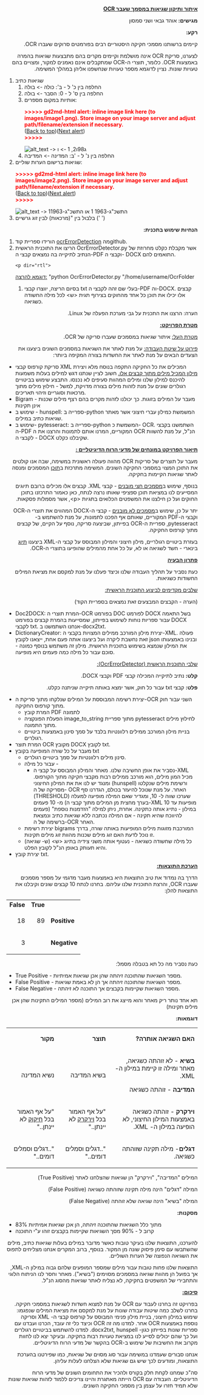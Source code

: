 <p>
<p dir="rtl">
<strong><span style="text-decoration:underline;">איתור ותיקון שגיאות במסמך שעבר OCR</span></strong></p>

</p>
<p>
<p dir="rtl">
<strong>מגישים:</strong> אוהד גבאי ושני סמסון</p>

</p>
<p>
<p dir="rtl">
<strong>רקע:</strong></p>

</p>
<p>
<p dir="rtl">
קיימים ברשותנו מסמכי חקיקה היסטוריים רבים בפורמטים סרוקים שעברו OCR.</p>

</p>
<p>
<p dir="rtl">
לצערנו, סריקת OCR אינה מושלמת וקיימים מקרים בהם מתבצעות שגיאות בהמרה באמצעות OCR. כלומר, תוצרי ה-OCR שמתקבלים אינם נאמנים למקור, ומצויים בהם טעויות שונות. נציין לדוגמא מספר טעויות שנחשפנו אליהן במהלך המשימה.</p>

</p>
<ol>

<li>שגיאות כתיב 
<ol>
 
<li>החלפה בין כ' ל - ב': כולה -> בולה
 
<li>החלפה בין ס' ל - 0: הסבר -> בולה
 
<li>אותיות במקום מספרים: 

<p id="gdcalert1" ><span style="color: red; font-weight: bold">>>>>>  gd2md-html alert: inline image link here (to images/image1.png). Store image on your image server and adjust path/filename/extension if necessary. </span><br>(<a href="#">Back to top</a>)(<a href="#gdcalert2">Next alert</a>)<br><span style="color: red; font-weight: bold">>>>>> </span></p>


<img src="images/image1.png" width="" alt="alt_text" title="image_tooltip">
 -> ג98ו2, 1 -> ו
 
<li>החלפה בין נ' ל - 'ב: המדינה -> המדיבה
</li> 
</ol>

<li>שגיאות ברישום הערות שוליים: 

<p id="gdcalert2" ><span style="color: red; font-weight: bold">>>>>>  gd2md-html alert: inline image link here (to images/image2.png). Store image on your image server and adjust path/filename/extension if necessary. </span><br>(<a href="#">Back to top</a>)(<a href="#gdcalert3">Next alert</a>)<br><span style="color: red; font-weight: bold">>>>>> </span></p>


<img src="images/image2.png" width="" alt="alt_text" title="image_tooltip">
 -> התשכ"ג-1963 1 או התשכ"ג-11963 

<li>בלבול בין "(מרכאות) לבין זוג גרשיים (' ')
</li>
</ol>
<p>
<p dir="rtl">
<strong>הנחיות שימוש בתכנית:</strong></p>

</p>
<ol>

<li>הורידו ספריית קוד <a href="https://github.com/Ohad1/OcrErrorDetection">ocrErrorDetection</a> מהgithub.

<li>הריצו את התוכנית הראשית OcrErrorDetector.py אשר מקבלת כקלט מחרוזת של הנתיב לתיקייה בה נמצאים קבצי ה-PDF וקבצי ה- DOCX התואמים להם. 
<p>

    <p dir="rtl">
<span style="text-decoration:underline;">דוגמא להרצה:</span> "python OcrErrorDetector.py "/home/username/OcrFolder</p>

</p>
<ol>

<li>בסיום הריצה, יווצרו קבצי txt בעלי שם זהה לקבצי ה-PDF וה-DOCX. קבצים אלו יכילו את תוכן כל אחד מהחוקים בצירוף תגית &lt;ש> לכל מילה החשודה כשגיאה.
</li>
</ol>
</li>
</ol>
<p>
<p dir="rtl">
הערה: הרצנו את התכנית על גבי מערכת הפעלה של Linux.</p>

</p>
<p>
<p dir="rtl">
<strong><span style="text-decoration:underline;">מטרת הפרויקט:</span></strong></p>

</p>
<p>
<p dir="rtl">
<span style="text-decoration:underline;">מטרת העל:</span> איתור שגיאות במסמכים שעברו סריקה של OCR.</p>

</p>
<p>
<p dir="rtl">
<span style="text-decoration:underline;">פירוט על שיטת העבודה:</span> על מנת לאתר את השגיאות במסמכים השונים ביצענו את הצעדים הבאים על מנת לאתר את החשדות בצורה המקיפה ביותר:</p>

</p>
<ul>

<li>סריקת קורפוס קבצי XML המכילים את כל החקיקה התקפה בנוסח מלא ויצירת <span style="text-decoration:underline;">מילון המכיל מילים מתוך קבצים אלו.</span> חשוב לציין שנתנו דגש למילים בעלות משמעות להיכנס למילון שלנו ומילים המהוות סעיפים לא נכנסו. התבצע שימוש בביטויים רגולרים שונים על מנת לזהות מילים בצורה מדויקת, למשל - חילוץ מילים מתוך מרכאות וסוגריים וזיהוי תאריכים.

<li>Bigram - מעבר על המילים בזוגות. כך יכולנו לזהות מקרים בהם רצף מילים שכנות אינן תקינות

<li>שימוש ב - hunspell: ספרייה ב-python המשמשת כמילון עברי חיצוני אשר מאתר שגיאות כתיב במילים.

<li>שימוש ב- pytesseract: ספרייה ב-python המשמשת כ- OCR. השתמשנו בקבצי ה-PDF המקוריים, המרנו אותם לתמונות והרצנו את ה OCR הנ"ל, על מנת להשוות לקבצי ה - DOCX שקיבלנו כקלט.
</li>
</ul>
<p>
<p dir="rtl">
<strong><span style="text-decoration:underline;">תיאור הפרויקט במונחים של מדעי הרוח הדיגיטליים :</span></strong></p>

</p>
<p>
<p dir="rtl">
מעבר על תוצרים של סריקות OCR מהווה פעולה ראשונית במשימה, שבה אנו קולטים את התוכן המצוי במסמכי החקיקה השונים. המשימה מתרכזת ב<span style="text-decoration:underline;">תוכן</span> המסמכים ומנסה לאתר שגיאות הקיימות בחקיקה.</p>

</p>
<p>
<p dir="rtl">
בנוסף, שימוש ב<span style="text-decoration:underline;">מסמכים חצי מובנים</span> - קבצי XML. קבצים אלו מכילים ברובם תיוגים המסייעים לנו במציאת תוכן ספציפי שאותו נרצה לנתח, כאן כאמור התרכזנו בתוכן החוקים ועל כן חילצנו את המשפטים הכלואים בתגיות &lt;p>, אשר מסמלות פסקאות.</p>

</p>
<p>
<p dir="rtl">
יתר על כן, שימוש ב<span style="text-decoration:underline;">מסמכים לא מובנים</span> - קבצי ה-DOCX המהווים את תוצרי ה-OCR וקבצי ה-PDF המקוריים, שאותם אף הפכנו לתמונות, על מנת להשתמש ב- pytesseract, ספריית ה-OCR בפייתון, שביצעה סריקה, נוסף על הקיים, של קבצים מתוך קורפוס החקיקה.</p>

</p>
<p>
<p dir="rtl">
בעזרת ביטויים רגולריים, מילון חיצוני והמילון המבוסס על קבצי ה-XML ביצענו <span style="text-decoration:underline;">תיוג</span> בינארי - חשד לשגיאה או לא, על כל אחת מהמילים שהופיעו בתוצרי ה-OCR.</p>

</p>
<p>
<p dir="rtl">
<strong><span style="text-decoration:underline;">פתרון הבעיה</span></strong></p>

</p>
<p>
<p dir="rtl">
כעת נסביר על תהליך העבודה שלנו וכיצד פעלנו על מנת למקסם את מציאת המילים החשודות כשגיאות.</p>

</p>
<p>
<p dir="rtl">
<span style="text-decoration:underline;">שלבים מקדימים לביצוע התוכנית הראשית:</span></p>

</p>
<p>
<p dir="rtl">
(הערה - הקבצים המבצעים זאת נמצאים בספריית הקוד)</p>

</p>
<ul>

<li>Doc2DOCX: המרת תוצרי ה-OCR בפורמט DOC לפורמט DOCX בשל התאמה עבור ספריות נוחות לשימוש בפייתון, שמסייעות בהמרת קבצים בפורמט DOCX לקבצי txt. אנחנו השתמשנו ב-docx2txt.

<li>DictionaryCreator: יצירת מילון המורכב ממילים המצויות בקבצי ה-XML. פעולה זאת נחשבת ליקרה ועל ביצענו אותה פעם אחת, ייצאנו לקובץ json ובנינו באמצעותו את המילון שנמצא בשימוש בתוכנית הראשית. מילון זה משתמש בנוסף כמונה - סוכם עבור כל מילה כמה פעמים היא מופיעה.
</li>
</ul>
<p>
<p dir="rtl">
<span style="text-decoration:underline;">שלבי התוכנית הראשית (OcrErrorDetector):</span></p>

</p>
<p>
<p dir="rtl">
<strong>קלט:</strong> נתיב לתיקייה המכילה קבצי PDF וקבצי DOCX.</p>

</p>
<p>
<p dir="rtl">
<strong>פלט:</strong> קבצי txt עבור כל חוק, אשר ימצא באותה תיקייה שניתנה כקלט.</p>

</p>
<ul>

<li>יצירת רשימה המבוססת על המילים שנלקחו מתוך סריקת ה-OCR השני עבור חוק מתוך קורפוס החקיקה. 
<ul>
 
<li>המרת קובץ PDF לתמונה
 
<li>הפעלת הפונקציה image_to_string מתוך ספריית pytesseract לחילוץ מילים מתוך התמונה.
 
<li>בניית מילון המורכב ממילים רלוונטיות בלבד על סמך סינון באמצעות ביטויים רגולרים.
</li> 
</ul>

<li>המרת תוצר OCR מקובץ DOCX לקובץ txt.

<li>מעבר על כל שורה המופיעה בקובץ txt 
<ul>
 
<li>סינון מילים רלוונטיות על סמך ביטויים רגולרים.
 
<li>עבור כל מילה -  
<ul>
  
<li>נסביר את אופן החשיבה שלנו. מאחר והמילון המבוסס על קבצי ה-XML מכיל המון מילים, הוא מורכב ממילים רבות מקבצי חקיקה מתוך הקורפוס. ומנגד יש לנו את את המילון החיצוני 	(hunspell) ורשימת מילים שנקלטו מסריקה של ה- OCR האחר. על מנת שנוכל להיעזר בכולם, הגדרנו סף (THRESHOLD) שערכו שווה ל- 10, ומגדיר שאם המילה מופיעה למעלה מ- 10 פעמים (בערך מחצית מן המילים מתוך קבצי ה-XML מופיעות עד 10 פעמים) במילון - נתייג אותה כתקינה. אחרת, ניתן למילה "הזדמנות נוספת" להיווכח שהיא תקינה - אם המילה נכתבה ללא שגיאות כתיב ונמצאת ברשימה של ה-OCR האחר.
</li>  
</ul>
 
<li>יצירת רשימת bigrams המורכבת מזוגות מילים המופיעות באותה שורה, בדרך זו נוכל לדעת האם זוג מילים שכנות מהוות זוג מילים תקינות.
 
<li>כל מילה שחשודה כשגיאה - נעטוף אותה משני צידיה בתיוג &lt;ש> (ש- שגיאה) והיא תעותק באופן הנ"ל לקובץ הפלט.
</li> 
</ul>

<li>יצירת קובץ txt.
</li>
</ul>
<p>
<p dir="rtl">
<strong><span style="text-decoration:underline;">הערכת התוצאות:</span></strong></p>

</p>
<p>
<p dir="rtl">
הדרך בה נמדוד את טיב התוצאות היא באמצעות מעבר מדגמי על מספר מסמכים שעברו OCR, והרצת התוכנית שלנו עליהם. בחרנו לנתח 10 קבצים שונים וקיבלנו את התוצאות להלן:</p>

</p>

<table>
  <tr>
   <td><strong>False</strong>
   </td>
   <td><strong>True</strong>
   </td>
   <td>
   </td>
  </tr>
  <tr>
   <td><p dir="rtl">
18</p>

   </td>
   <td><p dir="rtl">
89</p>

   </td>
   <td><strong>Positive</strong>
   </td>
  </tr>
  <tr>
   <td><p dir="rtl">
3</p>

   </td>
   <td>
   </td>
   <td><strong>Negative</strong>
   </td>
  </tr>
</table>


<p>
<p dir="rtl">
כעת נסביר מה כל תא בטבלה מסמל:</p>

</p>
<ul>

<li>True Positive - מספר השגיאות שהתוכנה זיהתה שהן אכן שגיאות אמיתיות.

<li>False Positive - מספר השגיאות שהתוכנה זיהתה אך הן לא באמת שגיאות.

<li>False Negative - מספר השגיאות שקיימות בקבצים אך התוכנה לא זיהתה.
</li>
</ul>
<p>
<p dir="rtl">
תא אחד נותר ריק מאחר והוא מייצג את רוב המילים (מספר המילים התקינות שהן אכן מילים תקינות)</p>

</p>
<p>
<p dir="rtl">
<strong>דוגמאות:</strong></p>

</p>

<table>
  <tr>
   <td><p dir="rtl">
<strong>מקור</strong></p>

   </td>
   <td><p dir="rtl">
<strong>תוצר</strong></p>

   </td>
   <td><p dir="rtl">
<strong>האם השגיאה אותרה?</strong></p>

   </td>
  </tr>
  <tr>
   <td><p dir="rtl">
נשיא המדינה</p>

   </td>
   <td><p dir="rtl">
בשיא המדיבה</p>

   </td>
   <td><p dir="rtl">
<strong>בשיא </strong>- לא זוהתה כשגיאה, מאחר ומילה זו קיימת במילון ה-XML.</p>

<p>
<p dir="rtl">
<strong>המדיבה </strong>- זוהתה כשגיאה</p>

   </td>
  </tr>
  <tr>
   <td><p dir="rtl">
"על אף האמור בכל <span style="text-decoration:underline;">חיקוק</span> לא יינתן.."</p>

   </td>
   <td><p dir="rtl">
"על אף האמור בכל <span style="text-decoration:underline;">וירקרק</span> לא יינתן.."</p>

   </td>
   <td><p dir="rtl">
<strong>וירקרק </strong>- זוהתה כשגיאה באמצעות המילון החיצוני, לא הופיעה במילון ה- XML.</p>

   </td>
  </tr>
  <tr>
   <td><p dir="rtl">
"..דגלים וסמלים דומים.."</p>

   </td>
   <td><p dir="rtl">
"..דגלים וסמלים דומים.."</p>

   </td>
   <td><p dir="rtl">
<strong>דגלים</strong>- מילה תקינה שזוהתה כשגיאה.</p>

   </td>
  </tr>
</table>


<p>
<p dir="rtl">
המילים "המדיבה", "וירקרק" הן שגיאות שהצלחנו לאתר (True Positive)</p>

</p>
<p>
<p dir="rtl">
המילה "דגלים" הינה מילה תקינה שזוהתה כשגיאה (False Positive)</p>

</p>
<p>
<p dir="rtl">
המילה "בשיא" הינה שגיאה שלא זוהתה (False Negative)</p>

</p>
<p>
<p dir="rtl">
<strong>מסקנות:</strong></p>

</p>
<ul>

<li>83% מתוך כלל השגיאות שהתוכנה זיהתה, הן אכן שגיאות אמיתיות

<li>קרוב ל - 90% מסך השגיאות שקיימות בקבצים זוהו ע"י התוכנה 
</li>
</ul>
<p>
<p dir="rtl">
להערכנו, התוצאות שלנו בעיקר טובות כאשר מדובר במילים בעלות שגיאות כתיב, מילים שהשתבשו עם סימן פיסוק שונה מן המקור. בנוסף, ברוב המקרים אנחנו מצליחים לתפוס את השגיאה הנפוצה של הערות השוליים.</p>

</p>
<p>
<p dir="rtl">
התוצאות שלנו פחות טובות עבור מילים שמספר המופעים שלהם גבוה במילון ה-XML, אך בפועל הן מהוות שגיאה במסמכים מסוימים ("בשיא"). מאחר וחסר לנו הניתוח הלוגי והתחבירי של המשפטים בחקיקה, לא נצליח לאתר שגיאות מהסוג הנ"ל.</p>

</p>
<p>
<p dir="rtl">
<strong><span style="text-decoration:underline;">סיכום:</span></strong></p>

</p>
<p>
<p dir="rtl">
בפרויקט זה בחרנו לעבוד עם OCR על מנת למצוא חשדות לשגיאות במסמכי חקיקה. בחרנו לשלב כמה שיטות עבודה שונות על מנת למקסם את מציאת המילים שנפגמו: שימוש במילון חיצוני, בניית מילון פנימי המבוסס על קורפוס קבצי 	ה- XML וסריקה נוספת באמצעות OCR אחר. למדנו מה זה OCR וכיצד כלי זה עובד, הכרנו ועבדנו עם ספריות שונות בפייתון כגון- docx2txt, hunspell. למדנו להשתמש בביטויים רגולרים ועל כך שהם יכולים לסייע לנו במציאת טעויות רבות בחקיקה. ובעיקר יצא לנו לחוות מקרוב את החשיבות של שימוש ב-OCR בהקשר של מדעי הרוח הדיגיטליים.</p>

</p>
<p>
<p dir="rtl">
אנחנו סבורים שעמדנו במשימה עבור סוג מסוים של שגיאות, כמו שפירטנו בהערכת התוצאות, ומודעים לכך שיש גם שגיאות שלא הצלחנו לעלות עליהן.</p>

</p>
<p>
<p dir="rtl">
סה"כ שמחנו לקחת חלק בקורס ולהכיר את התחומים השונים של מדעי הרוח הדיגיטליים. העבודה עם OCR הייתה מאתגרת והיינו צריכים ללמוד לזהות שגיאות שונות שלא תמיד חזרו על עצמן בין מסמכי החקיקה השונים.</p>

</p>
<p>
<p dir="rtl">
 </p>

</p>
